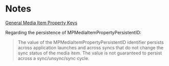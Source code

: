 # Notes

[General Media Item Property Keys](https://developer.apple.com/library/prerelease/ios/documentation/MediaPlayer/Reference/MPMediaItem_ClassReference/index.html#//apple_ref/doc/constant_group/General_Media_Item_Property_Keys)

Regarding the persistence of MPMediaItemPropertyPersistentID:

> The value of the MPMediaItemPropertyPersistentID identifier persists across application launches and across syncs that do not change the sync status of the media item. The value is not guaranteed to persist across a sync/unsync/sync cycle.
